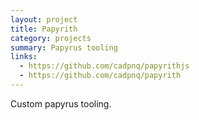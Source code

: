 ```yaml
---
layout: project
title: Papyrith
category: projects
summary: Papyrus tooling
links:
  - https://github.com/cadpnq/papyrithjs
  - https://github.com/cadpnq/papyrith
---
```


Custom papyrus tooling.